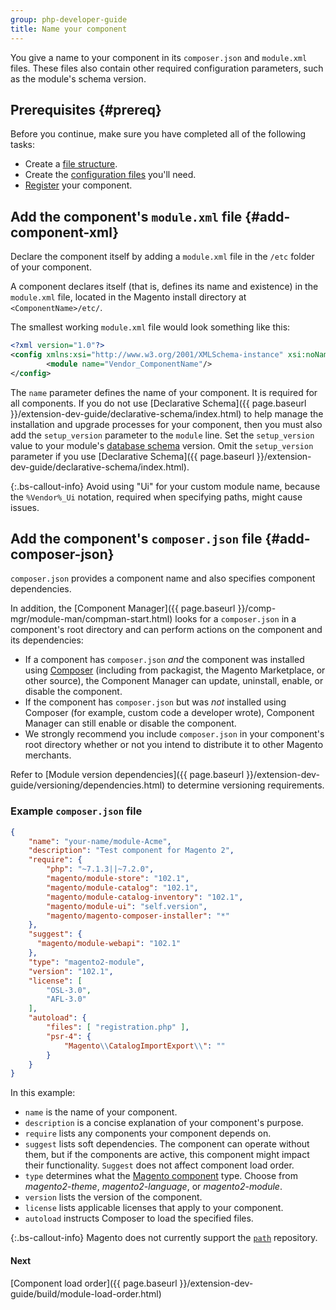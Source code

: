 ```yaml
---
group: php-developer-guide
title: Name your component
---
```


You give a name to your component in its `composer.json` and `module.xml` files. These files also contain other required configuration parameters, such as the module's schema version.

## Prerequisites {#prereq}

Before you continue, make sure you have completed all of the following tasks:

*  Create a [file structure]({{page.baseurl}}/extension-dev-guide/build/module-file-structure.html).
*  Create the [configuration files]({{page.baseurl}}/extension-dev-guide/build/required-configuration-files.html) you'll need.
*  [Register]({{page.baseurl}}/extension-dev-guide/build/component-registration.html) your component.

## Add the component's `module.xml` file {#add-component-xml}

Declare the component itself by adding a `module.xml` file in the `/etc` folder of your component.

A component declares itself (that is, defines its name and existence) in the `module.xml` file, located in the Magento install directory at `<ComponentName>/etc/`.

The smallest working `module.xml` file would look something like this:

```xml
<?xml version="1.0"?>
<config xmlns:xsi="http://www.w3.org/2001/XMLSchema-instance" xsi:noNamespaceSchemaLocation="urn:magento:framework:Module/etc/module.xsd">
        <module name="Vendor_ComponentName"/>
</config>
```

The `name` parameter defines the name of your component. It is required for all components. If you do not use [Declarative Schema]({{ page.baseurl }}/extension-dev-guide/declarative-schema/index.html) to help manage the installation and upgrade processes for your component, then you must also add the  `setup_version` parameter to the `module` line. Set the `setup_version` value to your module's [database schema](https://glossary.magento.com/database-schema) version. Omit the `setup_version` parameter if you use [Declarative Schema]({{ page.baseurl }}/extension-dev-guide/declarative-schema/index.html).

 {:.bs-callout-info}
Avoid using "Ui" for your custom module name, because the `%Vendor%_Ui` notation, required when specifying paths, might cause issues.

## Add the component's `composer.json` file {#add-composer-json}
`composer.json` provides a component name and also specifies component dependencies.

In addition, the [Component Manager]({{ page.baseurl }}/comp-mgr/module-man/compman-start.html) looks for a `composer.json` in a component's root directory and can perform actions on the component and its dependencies:

*  If a component has `composer.json` *and* the component was installed using [Composer](https://glossary.magento.com/composer) (including from packagist, the Magento Marketplace, or other source), the Component Manager can update, uninstall, enable, or disable the component.
*  If the component has `composer.json` but was *not* installed using Composer (for example, custom code a developer wrote), Component Manager can still enable or disable the component.
*  We strongly recommend you include `composer.json` in your component's root directory whether or not you intend to distribute it to other Magento merchants.

Refer to [Module version dependencies]({{ page.baseurl }}/extension-dev-guide/versioning/dependencies.html) to determine versioning requirements.

### Example `composer.json` file

```json
{
    "name": "your-name/module-Acme",
    "description": "Test component for Magento 2",
    "require": {
        "php": "~7.1.3||~7.2.0",
        "magento/module-store": "102.1",
        "magento/module-catalog": "102.1",
        "magento/module-catalog-inventory": "102.1",
        "magento/module-ui": "self.version",
        "magento/magento-composer-installer": "*"
    },
    "suggest": {
      "magento/module-webapi": "102.1"
    },
    "type": "magento2-module",
    "version": "102.1",
    "license": [
        "OSL-3.0",
        "AFL-3.0"
    ],
    "autoload": {
        "files": [ "registration.php" ],
        "psr-4": {
            "Magento\\CatalogImportExport\\": ""
        }
    }
}
```

In this example:

*  `name` is the name of your component.
*  `description` is a concise explanation of your component's purpose.
*  `require` lists any components your component depends on.
*  `suggest` lists soft dependencies. The component can operate without them, but if the components are active, this component might impact their functionality. `Suggest` does not affect component load order.
*  `type` determines what the [Magento component](https://glossary.magento.com/magento-component) type. Choose from *magento2-theme*, *magento2-language*, or *magento2-module*.
*  `version` lists the version of the component.
*  `license` lists applicable licenses that apply to your component.
*  `autoload` instructs Composer to load the specified files.

 {:.bs-callout-info}
Magento does not currently support the [`path`](https://getcomposer.org/doc/05-repositories.md#path) repository.

#### Next

[Component load order]({{ page.baseurl }}/extension-dev-guide/build/module-load-order.html)
